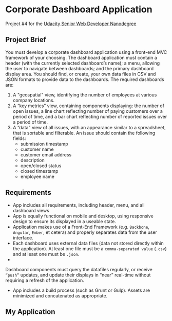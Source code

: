 # Corporate Dashboard Application

Project #4 for the [Udacity Senior Web Developer Nanodegree](https://www.udacity.com/course/senior-web-developer-nanodegree--nd802)

## Project Brief 

You must develop a corporate dashboard application using a front-end MVC framework of your choosing. The dashboard application must contain a header (with the currently selected dashboard’s name); a menu, allowing the user to navigate between dashboards; and the primary dashboard display area. You should find, or create, your own data files in CSV and JSON formats to provide data to the dashboards. The required dashboards are:

1. A "geospatial" view, identifying the number of employees at various company locations.
2. A “key metrics” view, containing components displaying: the number of open issues, a line chart reflecting number of paying customers over a period of time, and a bar chart reflecting number of reported issues over a period of time.
3. A “data" view of all issues, with an appearance similar to a spreadsheet, that is sortable and filterable. An issue should contain the following fields:
	- submission timestamp
	- customer name
	- customer email address
	- description
	- open/closed status
	- closed timestamp
	- employee name


## Requirements 

- App includes all requirements, including header, menu, and all dashboard views
- App is equally functional on mobile and desktop, using responsive design to ensure its displayed in a useable state.
- Application makes use of a Front-End Framework (e.g. `Backbone`, `Angular`, `Ember`, et cetera) and properly separates data from the user interface.
- Each dashboard uses external data files (data not stored directly within the application). At least one file must be a `comma-separated value` (`.csv`) and at least one must be `.json`.
- 	
Dashboard components must query the datafiles regularly, or receive `“push”` updates, and update their displays in “near” real-time without requiring a refresh of the application.
- App includes a build process (such as Grunt or Gulp). Assets are minimized and concatenated as appropriate.

## My Application